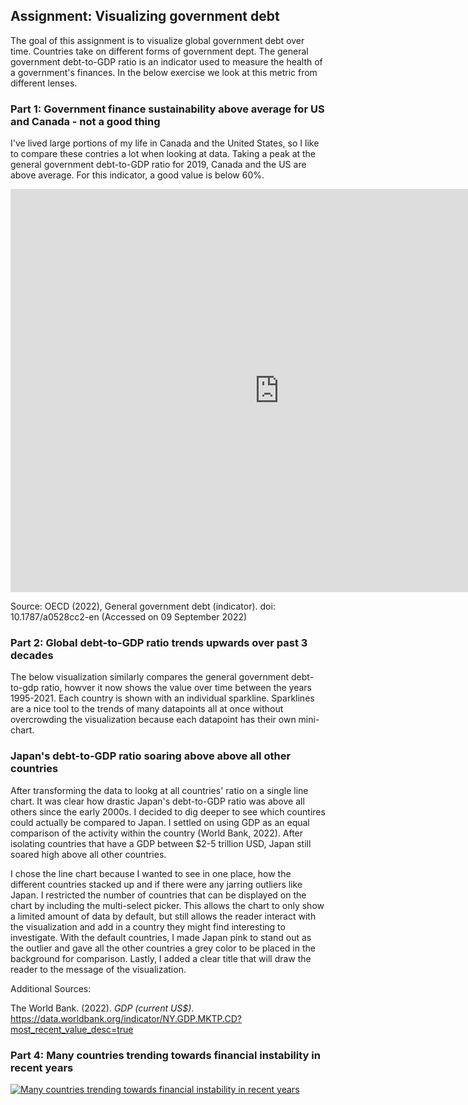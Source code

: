 ## Assignment: Visualizing government debt
The goal of this assignment is to visualize global government debt over time. Countries take on different forms of government dept. The general government debt-to-GDP ratio is an indicator used to measure the health of a government's finances. In the below exercise we look at this metric from different lenses.   

### Part 1: Government finance sustainability above average for US and Canada - not a good thing
I've lived large portions of my life in Canada and the United States, so I like to compare these contries a lot when looking at data. Taking a peak at the general government debt-to-GDP ratio for 2019, Canada and the US are above average. For this indicator, a good value is below 60%. 

<iframe src="https://data.oecd.org/chart/6ObY" width="860" height="645" style="border: 0" mozallowfullscreen="true" webkitallowfullscreen="true" allowfullscreen="true"><a href="https://data.oecd.org/chart/6ObY" target="_blank">OECD Chart: General government debt, Total, % of GDP, Annual, 2019</a></iframe>

Source: OECD (2022), General government debt (indicator). doi: 10.1787/a0528cc2-en (Accessed on 09 September 2022)

### Part 2: Global debt-to-GDP ratio trends upwards over past 3 decades
The below visualization similarly compares the general government debt-to-gdp ratio, howver it now shows the value over time between the years 1995-2021. Each country is shown with an individual sparkline. Sparklines are a nice tool to the trends of many datapoints all at once without overcrowding the visualization because each datapoint has their own mini-chart. 

<div class="flourish-embed flourish-chart" data-src="visualisation/11143867"><script src="https://public.flourish.studio/resources/embed.js"></script></div>

### Japan's debt-to-GDP ratio soaring above above all other countries
After transforming the data to lookg at all countries' ratio on a single line chart. It was clear how drastic Japan's debt-to-GDP ratio was above all others since the early 2000s. I decided to dig deeper to see which countires could actually be compared to Japan. I settled on using GDP as an equal comparison of the activity within the country (World Bank, 2022). After isolating countries that have a GDP between $2-5 trillion USD, Japan still soared high above all other countries. 

I chose the line chart because I wanted to see in one place, how the different countries stacked up and if there were any jarring outliers like Japan. I restricted the number of countries that can be displayed on the chart by including the multi-select picker. This allows the chart to only show a limited amount of data by default, but still allows the reader interact with the visualization and add in a country they might find interesting to investigate. With the default countries, I made Japan pink to stand out as the outlier and gave all the other countries a grey color to be placed in the background for comparison. Lastly, I added a clear title that will draw the reader to the message of the visualization. 

<div class="flourish-embed flourish-chart" data-src="visualisation/11143960"><script src="https://public.flourish.studio/resources/embed.js"></script></div>

Additional Sources: 

The World Bank. (2022). _GDP (current US$)_. https://data.worldbank.org/indicator/NY.GDP.MKTP.CD?most_recent_value_desc=true

### Part 4: Many countries trending towards financial instability in recent years

<div class='tableauPlaceholder' id='viz1662922172861' style='position: relative'><noscript><a href='#'><img alt='Many countries trending towards financial instability in recent years ' src='https:&#47;&#47;public.tableau.com&#47;static&#47;images&#47;Go&#47;Govtdept-to-GDPratioWorkbook&#47;Sheet1&#47;1_rss.png' style='border: none' /></a></noscript><object class='tableauViz'  style='display:none;'><param name='host_url' value='https%3A%2F%2Fpublic.tableau.com%2F' /> <param name='embed_code_version' value='3' /> <param name='site_root' value='' /><param name='name' value='Govtdept-to-GDPratioWorkbook&#47;Sheet1' /><param name='tabs' value='no' /><param name='toolbar' value='yes' /><param name='static_image' value='https:&#47;&#47;public.tableau.com&#47;static&#47;images&#47;Go&#47;Govtdept-to-GDPratioWorkbook&#47;Sheet1&#47;1.png' /> <param name='animate_transition' value='yes' /><param name='display_static_image' value='yes' /><param name='display_spinner' value='yes' /><param name='display_overlay' value='yes' /><param name='display_count' value='yes' /><param name='language' value='en-US' /></object></div>                <script type='text/javascript'>                    var divElement = document.getElementById('viz1662922172861');                    var vizElement = divElement.getElementsByTagName('object')[0];                    vizElement.style.width='100%';vizElement.style.height=(divElement.offsetWidth*0.75)+'px';                    var scriptElement = document.createElement('script');                    scriptElement.src = 'https://public.tableau.com/javascripts/api/viz_v1.js';                    vizElement.parentNode.insertBefore(scriptElement, vizElement);                </script>
